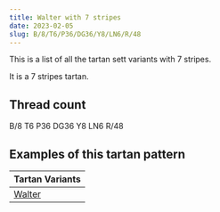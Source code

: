 ```yaml
---
title: Walter with 7 stripes
date: 2023-02-05
slug: B/8/T6/P36/DG36/Y8/LN6/R/48
---
```

This is a list of all the tartan sett variants with 7 stripes.

It is a 7 stripes tartan.


## Thread count
B/8 T6 P36 DG36 Y8 LN6 R/48

## Examples of this tartan pattern

| Tartan Variants |
|---------------|
| [Walter](/variants/b/8/t6/p36/dg36/y8/ln6/r/48-b5480b0-dg003000-lne0e0e0-p800080-rc00000-t505020-yf0c000)||
